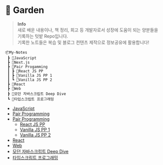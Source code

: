 # **🌱 Garden**

> **Info**  
> 새로 배운 내용이나, 책 정리, 회고 등 개발자로서 성장에 도움이 되는 양분들을 기록하는 텃밭 Repo입니다.  
> 기록한 노트들은 복습 및 블로그 컨텐츠 제작으로 정보공유에 활용합니다!

```
📦My-Notes
 ┣ 📂JavaScript
 ┣ 📂Next.js
 ┣ 📂Pair Progamming
 ┃ ┣ 📂React JS PP
 ┃ ┣ 📂Vanilla JS PP 1
 ┃ ┗ 📂Vanilla JS PP 2
 ┣ 📂React
 ┣ 📂Web
 ┣ 📂모던 자바스크립트 Deep Dive
 ┗ 📂타입스크립트 프로그래밍
```

- [JavaScript](./JavaScript/)
- [Pair Programming](./Next.js/)
- [Pair Programming](./Pair%20Progamming/)
  - [React JS PP](./Pair%20Progamming/React%20JS%20PP/)
  - [Vanilla JS PP 1](./Pair%20Progamming/Vanilla%20JS%20PP%201/)
  - [Vanilla JS PP 2](./Pair%20Progamming/Vanilla%20JS%20PP%202/)
- [React](./React/)
- [Web](./Web/)
- [모던 자바스크립트 Deep Dive](./%EB%AA%A8%EB%8D%98%20%EC%9E%90%EB%B0%94%EC%8A%A4%ED%81%AC%EB%A6%BD%ED%8A%B8%20Deep%20Dive/)
- [타입스크립트 프로그래밍](./%ED%83%80%EC%9E%85%EC%8A%A4%ED%81%AC%EB%A6%BD%ED%8A%B8%20%ED%94%84%EB%A1%9C%EA%B7%B8%EB%9E%98%EB%B0%8D/)
